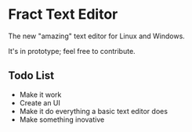 # Fract Text Editor

The new "amazing" text editor for Linux and Windows.

It's in prototype; feel free to contribute.

## Todo List

- Make it work
- Create an UI
- Make it do everything a basic text editor does
- Make something inovative
